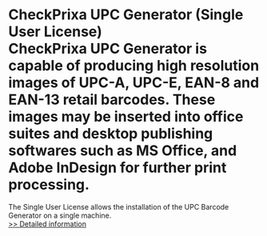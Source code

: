 # CheckPrixa UPC Generator (Single User License)<br />CheckPrixa UPC Generator is capable of producing high resolution images of UPC-A, UPC-E, EAN-8 and EAN-13 retail barcodes. These images may be inserted into office suites and desktop publishing softwares such as MS Office, and Adobe InDesign for further print processing.

The Single User License allows the installation of the UPC Barcode Generator on a single machine.<br />[>> Detailed information](https://secure.shareit.com/shareit/product.html?productid=300486255&affiliateid=200057808)